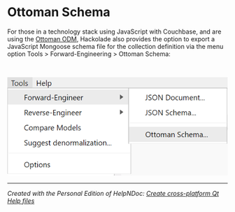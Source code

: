 # Ottoman Schema

For those in a technology stack using JavaScript with Couchbase, and are using the [Ottoman ODM](<https://github.com/couchbaselabs/node-ottoman> "target=\"\_blank\""), Hackolade also provides the option to export a JavaScript Mongoose schema file for the collection definition via the menu option Tools \> Forward-Engineering \> Ottoman Schema:

&nbsp;

![Image](<lib/Tools%20-%20Forward-Engineer%20-%20Ottoman%20Schema.png>)


***
_Created with the Personal Edition of HelpNDoc: [Create cross-platform Qt Help files](<https://www.helpndoc.com/feature-tour/create-help-files-for-the-qt-help-framework>)_
